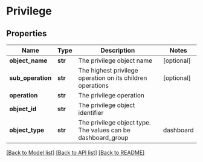 # Privilege

## Properties
Name | Type | Description | Notes
------------ | ------------- | ------------- | -------------
**object_name** | **str** | The privilege object name | [optional] 
**sub_operation** | **str** | The highest privilege operation on its children operations | [optional] 
**operation** | **str** | The privilege operation | 
**object_id** | **str** | The privilege object identifier | 
**object_type** | **str** | The privilege object type. The values can be dashboard_group|dashboard|host_group|service_group|website_group|report_group|remoteSession|chat|setting|device_dashboard|help|logs|configNeedDeviceManagePermission|map|resourceMapTab|tracesManageTab|costOptimization|dexda|lmSupportAccess | 

[[Back to Model list]](../README.md#documentation-for-models) [[Back to API list]](../README.md#documentation-for-api-endpoints) [[Back to README]](../README.md)


